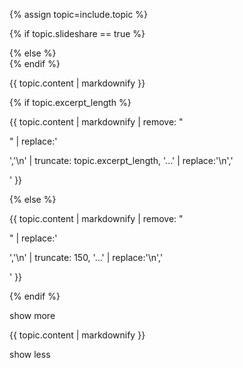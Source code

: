 {% assign topic=include.topic %}

{% if topic.slideshare == true %}
<div class="col-sm-8 slides-enabled topic-info hidden-xs">
{% else %}
<div class="topic-info hidden-xs">
{% endif %}

{{ topic.content | markdownify }}
</div>

<div id="{{ topic.id }}-excerpt" class="hidden-sm hidden-md hidden-lg ">

{% if topic.excerpt_length %}
<p>{{ topic.content | markdownify | remove: "<p>" | replace:'</p>','\n' | truncate: topic.excerpt_length, '...' | replace:'\n','</p><p>' }}</p>
{% else %}
<p>{{ topic.content | markdownify | remove: "<p>" | replace:'</p>','\n' | truncate: 150, '...' | replace:'\n','</p><p>' }}</p>
{% endif %}

<a class='show-more-button'>show more</a>
</div>
<div id="{{ topic.id }}-full" class="hidden-sm hidden-md hidden-lg hidden">
<p>{{ topic.content | markdownify }}</p>
<a class='show-less-button'>show less</a>
</div>
